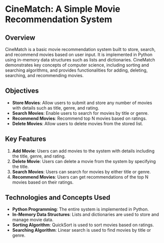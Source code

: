 
# CineMatch: A Simple Movie Recommendation System

## Overview

CineMatch is a basic movie recommendation system built to store, search, and recommend movies based on user input. It is implemented in Python using in-memory data structures such as lists and dictionaries. CineMatch demonstrates key concepts of computer science, including sorting and searching algorithms, and provides functionalities for adding, deleting, searching, and recommending movies.

## Objectives

- **Store Movies**: Allow users to submit and store any number of movies with details such as title, genre, and rating.
- **Search Movies**: Enable users to search for movies by title or genre.
- **Recommend Movies**: Recommend top N movies based on ratings.
- **Delete Movies**: Allow users to delete movies from the stored list.

## Key Features

1. **Add Movie**: Users can add movies to the system with details including the title, genre, and rating.
2. **Delete Movie**: Users can delete a movie from the system by specifying the title.
3. **Search Movies**: Users can search for movies by either title or genre.
4. **Recommend Movies**: Users can get recommendations of the top N movies based on their ratings.

## Technologies and Concepts Used

- **Python Programming**: The entire system is implemented in Python.
- **In-Memory Data Structures**: Lists and dictionaries are used to store and manage movie data.
- **Sorting Algorithm**: QuickSort is used to sort movies based on ratings.
- **Searching Algorithm**: Linear search is used to find movies by title or genre.

